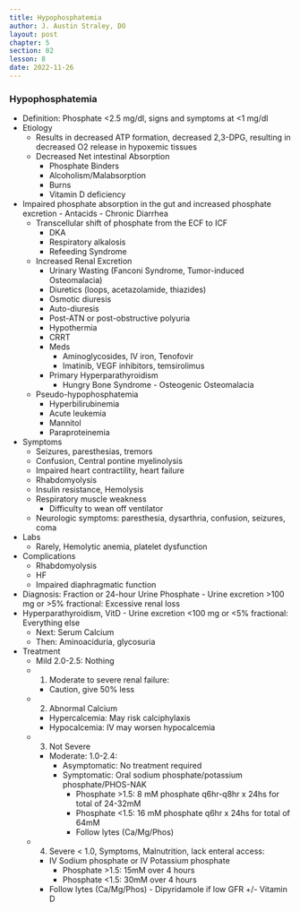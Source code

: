 ```yaml
---
title: Hypophosphatemia
author: J. Austin Straley, DO
layout: post
chapter: 5
section: 02
lesson: 8
date: 2022-11-26
---
```


<html>
    <meta charset="UTF-8">
    <meta name="viewport" content="width=device-width, initial-scale=1">
    <link href="{{site.baseurl}}/assets/grid/bootstrap-grid.min.css" rel="stylesheet">
    <link href="{{site.baseurl}}/assets/grid/grid.css" rel="stylesheet">
    <link rel="stylesheet" href="{{site.baseurl}}/assets/gitbook/gitbook-plugin-fontsettings/website.css">
    <link rel="stylesheet" href="{{site.baseurl}}/assets/gitbook/gitbook-plugin-search-pro/search.css">
    <link rel="stylesheet" href="{{site.baseurl}}/assets/gitbook/gitbook-plugin-back-to-top-button/plugin.css">
    <link rel="stylesheet" href="{{site.baseurl}}/assets/gitbook/style.css">
    <link rel="stylesheet" href="{{site.baseurl}}/assets/gitbook/rouge/{{ site.syntax_highlighter_style | default: 'colorful' }}.css">
    <meta name="HandheldFriendly" content="true"/>
    <meta name="viewport" content="width=device-width, initial-scale=1, user-scalable=no">
    <meta name="apple-mobile-web-app-capable" content="yes">
    <meta name="apple-mobile-web-app-status-bar-style" content="black">
    <link rel="apple-touch-icon-precomposed" sizes="152x152" href="{{site.baseurl}}/assets/gitbook/images/apple-touch-icon-precomposed-152.png">
    <link rel="shortcut icon" href="{{site.baseurl}}/{{site.favicon_path}}" type="image/x-icon">
    <style>
        .p {
            color: #B8B8B8;
        }
        .p1 {
            color
        }
    </style>
</html>

### Hypophosphatemia
-	Definition: Phosphate <2.5 mg/dl, signs and symptoms at <1 mg/dl
-	Etiology
    -	Results in decreased ATP formation, decreased 2,3-DPG, resulting in decreased O2 release in hypoxemic tissues
    -	Decreased Net intestinal Absorption
        -	Phosphate Binders
        -	Alcoholism/Malabsorption
        -	Burns
        -	Vitamin D deficiency
-	Impaired phosphate absorption in the gut and increased phosphate excretion
        -	Antacids
        -	Chronic Diarrhea
    -	Transcellular shift of phosphate from the ECF to ICF
        -	DKA
        -	Respiratory alkalosis
        -	Refeeding Syndrome
    -	Increased Renal Excretion
        -	Urinary Wasting (Fanconi Syndrome, Tumor-induced Osteomalacia)
        -	Diuretics (loops, acetazolamide, thiazides)
        -	Osmotic diuresis
        -	Auto-diuresis
        -	Post-ATN or post-obstructive polyuria
        -	Hypothermia
        -	CRRT
        -	Meds
            -	Aminoglycosides, IV iron, Tenofovir
            -	Imatinib, VEGF inhibitors, temsirolimus
        -	Primary Hyperparathyroidism
            -	Hungry Bone Syndrome
                    -	Osteogenic Osteomalacia
    -	Pseudo-hypophosphatemia
        -	Hyperbilirubinemia
        -	Acute leukemia
        -	Mannitol
        -	Paraproteinemia
-	Symptoms
    -	Seizures, paresthesias, tremors
    -	Confusion, Central pontine myelinolysis
    -	Impaired heart contractility, heart failure
    -	Rhabdomyolysis
    -	Insulin resistance, Hemolysis
    -	Respiratory muscle weakness
        -	Difficulty to wean off ventilator
    -	Neurologic symptoms: paresthesia, dysarthria, confusion, seizures, coma
-	Labs
    -	Rarely, Hemolytic anemia, platelet dysfunction
-	Complications
    -	Rhabdomyolysis
    -	HF
    -	Impaired diaphragmatic function
-	Diagnosis: Fraction or 24-hour Urine Phosphate
        -	Urine excretion >100 mg or >5% fractional: Excessive renal loss
-	Hyperparathyroidism, VitD
        -	Urine excretion <100 mg or <5% fractional: Everything else
    -	Next: Serum Calcium
    -	Then: Aminoaciduria, glycosuria
-	Treatment
    -	Mild 2.0-2.5: Nothing
    -	1) Moderate to severe renal failure: 
        -	Caution, give 50% less
    -	2) Abnormal Calcium
        -	Hypercalcemia: May risk calciphylaxis
        -	Hypocalcemia: IV may worsen hypocalcemia
    -	3) Not Severe
        -	Moderate: 1.0-2.4: 
            -	Asymptomatic: No treatment required
            -	Symptomatic: Oral sodium phosphate/potassium phosphate/PHOS-NAK
                -	Phosphate >1.5: 8 mM phosphate q6hr-q8hr x 24hs for total of 24-32mM
                -	Phosphate <1.5: 16 mM phosphate q6hr x 24hs for total of 64mM
                -	Follow lytes (Ca/Mg/Phos)
    -	4) Severe < 1.0, Symptoms, Malnutrition, lack enteral access: 
        -	IV Sodium phosphate or IV Potassium phosphate
            -	Phosphate >1.5: 15mM over 4 hours
            -	Phosphate <1.5: 30mM over 4 hours
        -	Follow lytes (Ca/Mg/Phos)
                -	Dipyridamole if low GFR +/- Vitamin D
